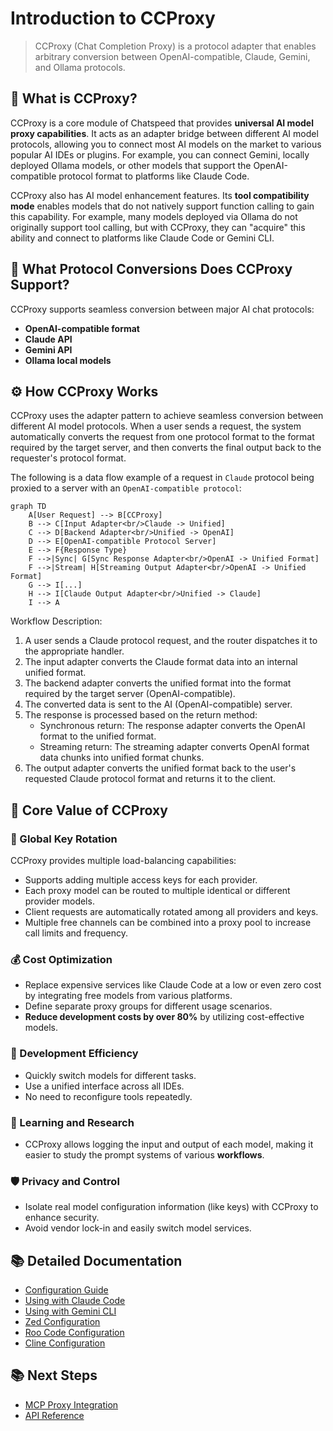 # Introduction to CCProxy

> CCProxy (Chat Completion Proxy) is a protocol adapter that enables arbitrary conversion between OpenAI-compatible, Claude, Gemini, and Ollama protocols.

## 🎯 What is CCProxy?

CCProxy is a core module of Chatspeed that provides **universal AI model proxy capabilities**. It acts as an adapter bridge between different AI model protocols, allowing you to connect most AI models on the market to various popular AI IDEs or plugins. For example, you can connect Gemini, locally deployed Ollama models, or other models that support the OpenAI-compatible protocol format to platforms like Claude Code.

CCProxy also has AI model enhancement features. Its **tool compatibility mode** enables models that do not natively support function calling to gain this capability. For example, many models deployed via Ollama do not originally support tool calling, but with CCProxy, they can "acquire" this ability and connect to platforms like Claude Code or Gemini CLI.

## 🔄 What Protocol Conversions Does CCProxy Support?

CCProxy supports seamless conversion between major AI chat protocols:

- **OpenAI-compatible format**
- **Claude API**
- **Gemini API**
- **Ollama local models**

## ⚙️ How CCProxy Works

CCProxy uses the adapter pattern to achieve seamless conversion between different AI model protocols. When a user sends a request, the system automatically converts the request from one protocol format to the format required by the target server, and then converts the final output back to the requester's protocol format.

The following is a data flow example of a request in `Claude` protocol being proxied to a server with an `OpenAI-compatible protocol`:

```mermaid
graph TD
    A[User Request] --> B[CCProxy]
    B --> C[Input Adapter<br/>Claude -> Unified]
    C --> D[Backend Adapter<br/>Unified -> OpenAI]
    D --> E[OpenAI-compatible Protocol Server]
    E --> F{Response Type}
    F -->|Sync| G[Sync Response Adapter<br/>OpenAI -> Unified Format]
    F -->|Stream| H[Streaming Output Adapter<br/>OpenAI -> Unified Format]
    G --> I[...]
    H --> I[Claude Output Adapter<br/>Unified -> Claude]
    I --> A
```

Workflow Description:

1. A user sends a Claude protocol request, and the router dispatches it to the appropriate handler.
2. The input adapter converts the Claude format data into an internal unified format.
3. The backend adapter converts the unified format into the format required by the target server (OpenAI-compatible).
4. The converted data is sent to the AI (OpenAI-compatible) server.
5. The response is processed based on the return method:
    - Synchronous return: The response adapter converts the OpenAI format to the unified format.
    - Streaming return: The streaming adapter converts OpenAI format data chunks into unified format chunks.
6. The output adapter converts the unified format back to the user's requested Claude protocol format and returns it to the client.

## 🚀 Core Value of CCProxy

### 🔄 Global Key Rotation

CCProxy provides multiple load-balancing capabilities:

- Supports adding multiple access keys for each provider.
- Each proxy model can be routed to multiple identical or different provider models.
- Client requests are automatically rotated among all providers and keys.
- Multiple free channels can be combined into a proxy pool to increase call limits and frequency.

### 💰 Cost Optimization

- Replace expensive services like Claude Code at a low or even zero cost by integrating free models from various platforms.
- Define separate proxy groups for different usage scenarios.
- **Reduce development costs by over 80%** by utilizing cost-effective models.

### 🚀 Development Efficiency

- Quickly switch models for different tasks.
- Use a unified interface across all IDEs.
- No need to reconfigure tools repeatedly.

### 🔬 Learning and Research

- CCProxy allows logging the input and output of each model, making it easier to study the prompt systems of various **workflows**.

### 🛡️ Privacy and Control

- Isolate real model configuration information (like keys) with CCProxy to enhance security.
- Avoid vendor lock-in and easily switch model services.

## 📚 Detailed Documentation

- [Configuration Guide](./configuration.md)
- [Using with Claude Code](./claude-code.md)
- [Using with Gemini CLI](./gemini-cli.md)
- [Zed Configuration](./zed.md)
- [Roo Code Configuration](./roo-code.md)
- [Cline Configuration](./cline.md)

## 📚 Next Steps

- [MCP Proxy Integration](../mcp/)
- [API Reference](../api/)
